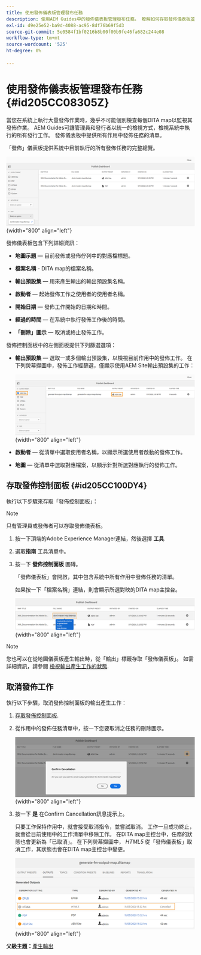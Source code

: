 ```yaml
---
title: 使用發佈儀表板管理發布任務
description: 使用AEM Guides中的發佈儀表板管理發布任務。 瞭解如何存取發佈儀表板並取消發佈任務。
exl-id: d9e25e52-ba9d-4088-ac95-8df76b69f5d3
source-git-commit: 5e0584f1bf0216b8b00f00b9fe46fa682c244e08
workflow-type: tm+mt
source-wordcount: '525'
ht-degree: 0%

---
```


# 使用發佈儀表板管理發布任務 {#id205CC08305Z}

當您在系統上執行大量發佈作業時，幾乎不可能個別檢查每個DITA map以監視其發佈作業。 AEM Guides可讓管理員和發行者以統一的檢視方式，檢視系統中執行的所有發行工作。 發佈儀表板中提供所有作用中發佈任務的清單。

「發佈」儀表板提供系統中目前執行的所有發佈任務的完整總覽。

![](images/publish-dashboard.png){width="800" align="left"}

發佈儀表板包含下列詳細資訊：

- **地圖示題**  — 目前發佈或發佈佇列中的對應檔標題。

- **檔案名稱** - DITA map的檔案名稱。

- **輸出預設集**  — 用來產生輸出的輸出預設集名稱。

- **啟動者**  — 起始發佈工作之使用者的使用者名稱。

- **開始日期**  — 發佈工作開始的日期和時間。

- **經過的時間**  — 在系統中執行發佈工作後的時間。

- **「刪除」圖示**  — 取消或終止發佈工作。

發佈控制面板中的左側面板提供下列篩選選項：

- **輸出預設集**  — 選取一或多個輸出預設集，以檢視目前作用中的發佈工作。 在下列熒幕擷圖中，發佈工作經篩選，僅顯示使用AEM Site輸出預設集的工作：

  ![](images/publish-dashboard-preset-filter.png){width="800" align="left"}

- **啟動者**  — 從清單中選取使用者名稱，以顯示所選使用者啟動的發佈工作。

- **地圖**  — 從清單中選取對應檔案，以顯示針對所選對應執行的發佈工作。

## 存取發佈控制面板 {#id205CC100DY4}

執行以下步驟來存取「發佈控制面板」：

>[!NOTE]
>
> 只有管理員或發佈者可以存取發佈儀表板。

1. 按一下頂端的Adobe Experience Manager連結，然後選擇 **工具**.

1. 選取&#x200B;**指南** 工具清單中。

1. 按一下 **發佈控制面板** 圖磚。

   「發佈儀表板」會開啟，其中包含系統中所有作用中發佈任務的清單。

   如果按一下「檔案名稱」連結，則會顯示所選對映的DITA map主控台。

   ![](images/publish-dashboard-click-filename-link.png){width="800" align="left"}


>[!NOTE]
>
> 您也可以在從地圖儀表板產生輸出時，從「輸出」標籤存取「發佈儀表板」。 如需詳細資訊，請參閱 [檢視輸出產生工作的狀態](generate-output-for-a-dita-map.md#viewing_output_history).

## 取消發佈工作

執行以下步驟，取消發佈控制面板的輸出產生工作：

1. [存取發佈控制面板](#id205CC100DY4).

1. 從作用中的發佈任務清單中，按一下您要取消之任務的刪除圖示。

   ![](images/publish-dashboard-cancel-task.png){width="800" align="left"}

1. 按一下 **是** 在Confirm Cancellation訊息提示上。

   只要工作保持作用中，就會接受取消指令，並嘗試取消。 工作一旦成功終止，就會從目前使用中的工作清單中移除工作。 在DITA map主控台中，任務的狀態也會更新為「已取消」。 在下列熒幕擷圖中， *HTML5* 從「發佈儀表板」取消工作，其狀態也會在DITA map主控台中變更。

   ![](images/cancelled-output-task.png){width="800" align="left"}


**父級主題：**[&#x200B;產生輸出](generate-output.md)
